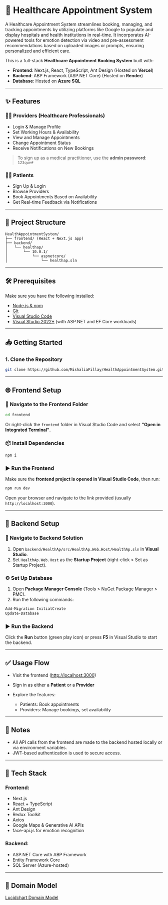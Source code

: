 # 🏥 Healthcare Appointment System

A Healthcare Appointment System streamlines booking, managing, and tracking appointments by utilizing platforms like Google to populate and display hospitals and health institutions in real-time. It incorporates AI-powered tools for emotion detection via video and pre-assessment recommendations based on uploaded images or prompts, ensuring personalized and efficient care.

This is a full-stack **Healthcare Appointment Booking System** built with:

- **Frontend**: Next.js, React, TypeScript, Ant Design (Hosted on **Vercel**)
- **Backend**: ABP Framework (ASP.NET Core) (Hosted on **Render**)
- **Database**: Hosted on **Azure SQL**

---

## ✨ Features

### 👨‍⚕️ Providers (Healthcare Professionals)

- Login & Manage Profile  
- Set Working Hours & Availability  
- View and Manage Appointments  
- Change Appointment Status  
- Receive Notifications on New Bookings  

> To sign up as a medical practitioner, use the **admin password**: `123qwe#`

### 🧑‍⚕️ Patients

- Sign Up & Login  
- Browse Providers  
- Book Appointments Based on Availability  
- Get Real-time Feedback via Notifications  

---

## 🚀 Project Structure

```
HealthAppointmentSystem/
├── frontend/ (React + Next.js app)
├── backend/
│   └── healthap/
│       └── 10.0.1/
│           └── aspnetcore/   
│               └── healthap.sln
```

---

## 🛠 Prerequisites

Make sure you have the following installed:

- [Node.js & npm](https://nodejs.org/)
- [Git](https://git-scm.com/)
- [Visual Studio Code](https://code.visualstudio.com/)
- [Visual Studio 2022+](https://visualstudio.microsoft.com/) (with ASP.NET and EF Core workloads)

---

## 📥 Getting Started

### 1. Clone the Repository

```bash
git clone https://github.com/MishaliaPillay/HealthAppointmentSystem.git
```

---

## 🌐 Frontend Setup

### 📁 Navigate to the Frontend Folder

```bash
cd frontend
```

Or right-click the `frontend` folder in Visual Studio Code and select **"Open in Integrated Terminal"**.

### 📦 Install Dependencies

```bash
npm i
```

### ▶️ Run the Frontend

Make sure the **frontend project is opened in Visual Studio Code**, then run:

```bash
npm run dev
```

Open your browser and navigate to the link provided (usually `http://localhost:3000`).

---

## 🔧 Backend Setup

### 📁 Navigate to Backend Solution

1. Open `backend/HealthAp/src/HealthAp.Web.Host/HealthAp.sln` in **Visual Studio**.
2. Set `HealthAp.Web.Host` as the **Startup Project** (right-click > Set as Startup Project).

### ⚙️ Set Up Database

1. Open **Package Manager Console** (Tools > NuGet Package Manager > PMC).
2. Run the following commands:

```powershell
Add-Migration InitialCreate
Update-Database
```

### ▶️ Run the Backend

Click the **Run** button (green play icon) or press **F5** in Visual Studio to start the backend.

---

## ✅ Usage Flow

- Visit the frontend ([http://localhost:3000](http://localhost:3000))
- Sign in as either a **Patient** or a **Provider**
- Explore the features:

  - Patients: Book appointments  
  - Providers: Manage bookings, set availability

---

## 📌 Notes

- All API calls from the frontend are made to the backend hosted locally or via environment variables.
- JWT-based authentication is used to secure access.

---

## 🧪 Tech Stack

### Frontend:

- Next.js  
- React + TypeScript  
- Ant Design  
- Redux Toolkit  
- Axios  
- Google Maps & Generative AI APIs  
- face-api.js for emotion recognition  

### Backend:

- ASP.NET Core with ABP Framework  
- Entity Framework Core  
- SQL Server (Azure-hosted)

---

## 🧠 Domain Model

[Lucidchart Domain Model](https://lucid.app/lucidchart/28f6207b-4b18-4bf1-8b70-e8a468490bbf/edit?page=0_0&invitationId=inv_bd7c012a-641e-4eb1-829d-ae5ce39c9b60)
